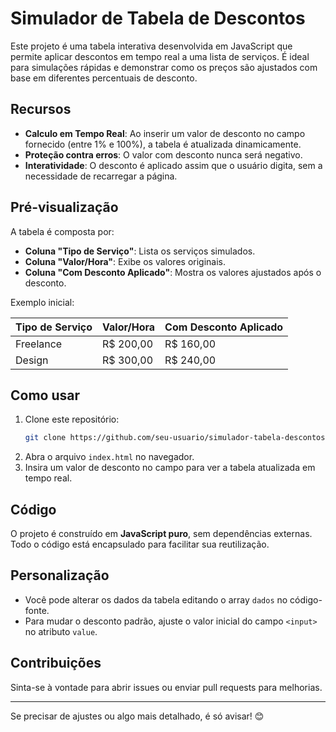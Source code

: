  # Simulador de Tabela de Descontos 

Este projeto é uma tabela interativa desenvolvida em JavaScript que permite aplicar descontos em tempo real a uma lista de serviços. É ideal para simulações rápidas e demonstrar como os preços são ajustados com base em diferentes percentuais de desconto.

## Recursos

- **Calculo em Tempo Real**: Ao inserir um valor de desconto no campo fornecido (entre 1% e 100%), a tabela é atualizada dinamicamente.
- **Proteção contra erros**: O valor com desconto nunca será negativo.
- **Interatividade**: O desconto é aplicado assim que o usuário digita, sem a necessidade de recarregar a página.

## Pré-visualização

A tabela é composta por:

- **Coluna "Tipo de Serviço"**: Lista os serviços simulados.
- **Coluna "Valor/Hora"**: Exibe os valores originais.
- **Coluna "Com Desconto Aplicado"**: Mostra os valores ajustados após o desconto.

Exemplo inicial:

| Tipo de Serviço | Valor/Hora | Com Desconto Aplicado |
|------------------|------------|-----------------------|
| Freelance        | R$ 200,00 | R$ 160,00            |
| Design           | R$ 300,00 | R$ 240,00            |

## Como usar

1. Clone este repositório:
   ```bash
   git clone https://github.com/seu-usuario/simulador-tabela-descontos.git
   ```
2. Abra o arquivo `index.html` no navegador.
3. Insira um valor de desconto no campo para ver a tabela atualizada em tempo real.

## Código

O projeto é construído em **JavaScript puro**, sem dependências externas. Todo o código está encapsulado para facilitar sua reutilização.

## Personalização

- Você pode alterar os dados da tabela editando o array `dados` no código-fonte. 
- Para mudar o desconto padrão, ajuste o valor inicial do campo `<input>` no atributo `value`.

## Contribuições

Sinta-se à vontade para abrir issues ou enviar pull requests para melhorias.

---

Se precisar de ajustes ou algo mais detalhado, é só avisar! 😊
